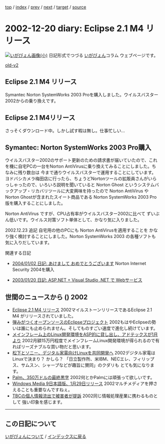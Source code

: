 [top](https://igapyon.github.io/diary/) 
 / [index](https://igapyon.github.io/diary/2002/index.html) 
 / [prev](https://igapyon.github.io/diary/2002/ig021225.html) 
 / [next](https://igapyon.github.io/diary/2002/ig021219.html) 
 / [target](https://igapyon.github.io/diary/2002/ig021220.html) 
 / [source](https://github.com/igapyon/diary/blob/gh-pages/2002/ig021220.html.src.md) 

2002-12-20 diary: Eclipse 2.1 M4 リリース
=====================================================================================================
[![いがぴょん画像(小)](https://igapyon.github.io/diary/images/iga200306s.jpg "いがぴょん")](https://igapyon.github.io/diary/memo/memoigapyon.html) 日記形式でつづる [いがぴょん](https://igapyon.github.io/diary/memo/memoigapyon.html)コラム ウェブページです。

[old-v2](ig021220-orig.html)

## Eclipse 2.1 M4 リリース

Symantec Norton SystemWorks 2003 Proを購入しました。ウイルスバスター2002からの乗り換えです。


## Eclipse 2.1 M4リリース

さっそくダウンロード中。しかし試す暇は無し。仕事忙しい…

## Symantec: Norton SystemWorks 2003 Pro購入

ウイルスバスター2002のサポート更新のための請求書が届いていたので、これを機に自宅PCの一台をNorton
AntiVirusに乗り換えてみることにしました。ちなみに残り数台は 今まで通りウイルスバスターで運用することにしています。ヨドバシカメラ梅田店に行ったら、ちょうどNortonツールの拡販員さんがいらっしゃったので、いろいろ説明を聞いていると
Norton Ghost というシステムバックアップ・リカバリツールに大変興味を持ったので
Norton AntiVirus や Norton Ghostが含まれたスイート商品である Norton SystemWorks
2003 Pro版を購入することにしました。

Norton AntiVirus ですが、CPU占有率がウイルスバスター2002に比べて ずいぶん低いです。ウイルス対策ソフト単体として、かなり気に入りました。

2002.12.23 追記 自宅用の他のPCにも Norton AntiVirusを適用することを かなり強く検討することにしました。Norton
SystemWorks 2003 の各種ソフトも気に入りだしています。

関連する日記

* [2004/01/02 日記: あけまして おめでとうございます](../2004/ig040102.html)
  Norton Internet Security 2004を購入
  
* [2003/01/20 日記: ASP.NET + Visual Studio .NET で Webサービス](../2003/ig030120.html)

## 世間のニュースから () 2002

* [Eclipse 2.1 M4 リリース](http://eclipse.org/)  2002マイルストーンリリースであるEclipse 2.1 M4 がリリースされていました。
* [弾みがつくオープンソースのEclipseプロジェクト](http://www.zdnet.co.jp/enterprise/0212/17/epn01.html)  2002もはやEclipseの勢いは誰にも止められません。そしてものすごい速度で進化し続けています。
* [メインフレーム上のLinux開発環境をASP的に貸し出し、アドテックスが1月より](http://www.zdnet.co.jp/enterprise/0212/18/epn22.html)  2002月額15万円程度でメインフレームLinux開発環境が得られるので有ればリーズナブルな買い物だと思います。
* [松下とソニー、デジタル家電向けLinuxを共同開発へ](http://www.zdnet.co.jp/news/0212/18/njbt_03.html)  2002デジタル家電はLinuxで決まり？ かしら？ 「日立製作所、米IBM、NECエレ、フィリップス、サムスン、シャープなどが趣旨に賛同」のクダリも とても気になります。
* [Palm、350万ドルの最終黒字](http://www.zdnet.co.jp/news/0212/19/nebt_07.html)  2002何とかPalmには頑張って欲しいです。
* [Windows Media 9日本語版、1月29日リリース](http://www.zdnet.co.jp/news/0212/19/njbt_01.html)  2002マルチメディアを押さえることも重要なんですねぇ。
* [TBCの個人情報流出で被害者が提訴](http://www.zdnet.co.jp/news/0212/19/njbt_05.html)  2002同じ情報処理産業に携わるものとして 強い印象を感じます。

----------------------------------------------------------------------------------------------------

## この日記について
[いがぴょんについて](https://igapyon.github.io/diary/memo/memoigapyon.html) / [インデックスに戻る](https://igapyon.github.io/diary/idxall.html)
